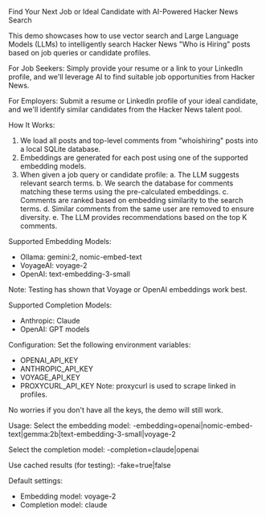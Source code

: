 Find Your Next Job or Ideal Candidate with AI-Powered Hacker News Search

This demo showcases how to use vector search and Large Language Models (LLMs) to intelligently search Hacker News "Who is Hiring" posts based on job queries or candidate profiles.

For Job Seekers:
Simply provide your resume or a link to your LinkedIn profile, and we'll leverage AI to find suitable job opportunities from Hacker News.

For Employers:
Submit a resume or LinkedIn profile of your ideal candidate, and we'll identify similar candidates from the Hacker News talent pool.

How It Works:
1. We load all posts and top-level comments from "whoishiring" posts into a local SQLite database.
2. Embeddings are generated for each post using one of the supported embedding models.
3. When given a job query or candidate profile:
   a. The LLM suggests relevant search terms.
   b. We search the database for comments matching these terms using the pre-calculated embeddings.
   c. Comments are ranked based on embedding similarity to the search terms.
   d. Similar comments from the same user are removed to ensure diversity.
   e. The LLM provides recommendations based on the top K comments.

Supported Embedding Models:
* Ollama: gemini:2, nomic-embed-text
* VoyageAI: voyage-2
* OpenAI: text-embedding-3-small

Note: Testing has shown that Voyage or OpenAI embeddings work best.

Supported Completion Models:
* Anthropic: Claude
* OpenAI: GPT models

Configuration:
Set the following environment variables:
- OPENAI_API_KEY
- ANTHROPIC_API_KEY
- VOYAGE_API_KEY
- PROXYCURL_API_KEY
Note: proxycurl is used to scrape linked in profiles.

No worries if you don't have all the keys, the demo will still work.

Usage:
Select the embedding model:
-embedding=openai|nomic-embed-text|gemma:2b|text-embedding-3-small|voyage-2

Select the completion model:
-completion=claude|openai

Use cached results (for testing):
-fake=true|false

Default settings:
- Embedding model: voyage-2
- Completion model: claude